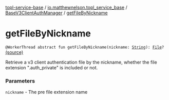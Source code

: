 [topl-service-base](../../index.md) / [io.matthewnelson.topl_service_base](../index.md) / [BaseV3ClientAuthManager](index.md) / [getFileByNickname](./get-file-by-nickname.md)

# getFileByNickname

`@WorkerThread abstract fun getFileByNickname(nickname: `[`String`](https://kotlinlang.org/api/latest/jvm/stdlib/kotlin/-string/index.html)`): `[`File`](https://docs.oracle.com/javase/6/docs/api/java/io/File.html)`?` [(source)](https://github.com/05nelsonm/TorOnionProxyLibrary-Android/blob/master/topl-service-base/src/main/java/io/matthewnelson/topl_service_base/BaseV3ClientAuthManager.kt#L134)

Retrieve a v3 client authentication file by the nickname, whether the file
extension ".auth_private" is included or not.

### Parameters

`nickname` - The pre file extension name